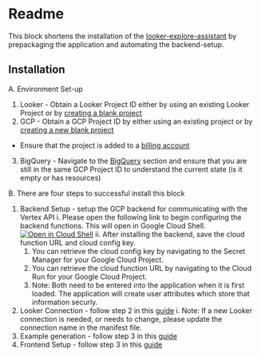 # Readme

This block shortens the installation of the [looker-explore-assistant](https://github.com/bytecodeio/looker-explore-assistant/tree/marketplace_deploy) by prepackaging the application and automating the backend-setup.

## Installation

A. Environment Set-up
1. Looker - Obtain a Looker Project ID either by using an existing Looker Project or by [creating a blank project](https://cloud.google.com/looker/docs/create-projects#creating_a_blank_project)
2. GCP - Obtain a GCP Project ID by either using an existing project or by [creating a new blank project](https://cloud.google.com/resource-manager/docs/creating-managing-projects)
- Ensure that the project is added to a [billing account](https://cloud.google.com/billing/docs/how-to/modify-project)
3. BigQuery - Navigate to the [BigQuery](https://console.cloud.google.com/bigquery) section and ensure that you are still in the same GCP Project ID to understand the current state (is it empty or has resources)

B. There are four steps to successful install this block
1. Backend Setup -  setup the GCP backend for communicating with the Vertex API
  i. Please open the following link to begin configuring the backend functions. This will open in Google Cloud Shell.
      [![Open in Cloud Shell](https://gstatic.com/cloudssh/images/open-btn.svg)](https://ssh.cloud.google.com/cloudshell/editor?cloudshell_git_repo=https://github.com/bytecodeio/looker-explore-assistant&cloudshell_workspace=./&cloudshell_tutorial=explore-assistant-backend/cloudshell_README.md&shellonly=true&cloudshell_git_branch=marketplace_deploy)
  ii. After installing the backend, save the cloud function URL and cloud config key.
    1. You can retrieve the cloud config key by navigating to the Secret Manager for your Google Cloud Project.
    1. You can retrieve the cloud function URL by navigating to the Cloud Run for your Google Cloud Project.
    1. Note: Both need to be entered into the application when it is first loaded. The application will create user attributes which store that information securly.
1. Looker Connection - follow step 2 in this [guide](https://github.com/bytecodeio/looker-explore-assistant/tree/marketplace_deploy?tab=readme-ov-file#setup)
    i. Note: If a new Looker connection is needed, or needs to change, please update the connection name in the manifest file.
1. Example generation - follow step 3 in this [guide](https://github.com/bytecodeio/looker-explore-assistant/tree/marketplace_deploy?tab=readme-ov-file#setup)
1. Frontend Setup - follow step 3 in this [guide](https://github.com/bytecodeio/looker-explore-assistant/tree/marketplace_deploy?tab=readme-ov-file#setup)
